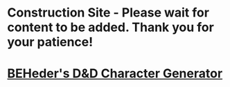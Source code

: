 # Construction Site - Please wait for content to be added. Thank you for your patience!
# [BEHeder's D&D Character Generator](https://github.com/BEHeder/BEHeder.github.io/tree/main/BEHeder_char_gen)
